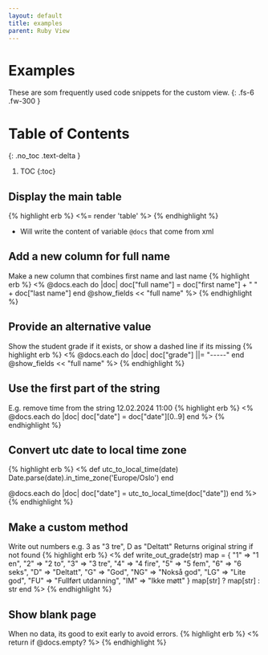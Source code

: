 ```yaml
---
layout: default
title: examples
parent: Ruby View
---
```


# Examples
These are som frequently used code snippets for the custom view.
{: .fs-6 .fw-300 }

# Table of Contents
{: .no_toc .text-delta }

1. TOC
{:toc}


## Display the main table
{% highlight erb %}
<%= render 'table' %>
{% endhighlight %}
- Will write the content of variable `@docs` that come from xml

## Add a new column for full name
Make a new column that combines first name and last name
{% highlight erb %}
<%
  @docs.each do |doc|
    doc["full name"] = doc["first name"] + " " + doc["last name"]
  end
  @show_fields << "full name"
%>
{% endhighlight %}

## Provide an alternative value
Show the student grade if it exists, or show a dashed line if its missing
{% highlight erb %}
<%
  @docs.each do |doc|
    doc["grade"] ||= "-----"
  end
  @show_fields << "full name"
%>
{% endhighlight %}

## Use the first part of the string
E.g. remove time from the string 12.02.2024 11:00
{% highlight erb %}
<%
  @docs.each do |doc|
    doc["date"] = doc["date"][0..9]
  end
%>
{% endhighlight %}

## Convert utc date to local time zone
{% highlight erb %}
<%
  def utc_to_local_time(date)
    Date.parse(date).in_time_zone('Europe/Oslo')
  end

  @docs.each do |doc|
    doc["date"] = utc_to_local_time(doc["date"])
  end
%>
{% endhighlight %}

## Make a custom method
Write out numbers e.g. 3 as "3 tre", D as "Deltatt"
Returns original string if not found
{% highlight erb %}
<% 
  def write_out_grade(str)
    map = {
      "1" => "1 en", 
      "2" => "2 to",
      "3" => "3 tre", 
      "4" => "4 fire",
      "5" => "5 fem", 
      "6" => "6 seks", 
      "D" => "Deltatt", 
      "G" => "God", 
      "NG" => "Nokså god", 
      "LG" => "Lite god", 
      "FU" => "Fullført utdanning",
      "IM" => "Ikke møtt" }
    map[str] ? map[str] : str 
  end
%>
{% endhighlight %}

## Show blank page
When no data, its good to exit early to avoid errors.
{% highlight erb %}
  <% return if @docs.empty? %>
{% endhighlight %}

